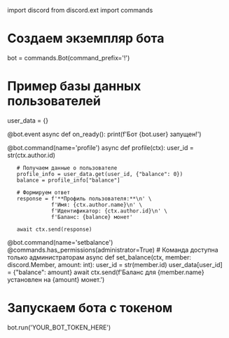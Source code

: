    import discord
   from discord.ext import commands

   # Создаем экземпляр бота
   bot = commands.Bot(command_prefix='!')

   # Пример базы данных пользователей
   user_data = {}

   @bot.event
   async def on_ready():
       print(f'Бот {bot.user} запущен!')

   @bot.command(name='profile')
   async def profile(ctx):
       user_id = str(ctx.author.id)
       
       # Получаем данные о пользователе
       profile_info = user_data.get(user_id, {"balance": 0})
       balance = profile_info["balance"]

       # Формируем ответ
       response = f'**Профиль пользователя:**\n' \
                  f'Имя: {ctx.author.name}\n' \
                  f'Идентификатор: {ctx.author.id}\n' \
                  f'Баланс: {balance} монет'
       
       await ctx.send(response)

   @bot.command(name='setbalance')
   @commands.has_permissions(administrator=True)  # Команда доступна только администраторам
   async def set_balance(ctx, member: discord.Member, amount: int):
       user_id = str(member.id)
       user_data[user_id] = {"balance": amount}
       await ctx.send(f'Баланс для {member.name} установлен на {amount} монет.')

   # Запускаем бота с токеном
   bot.run('YOUR_BOT_TOKEN_HERE')
